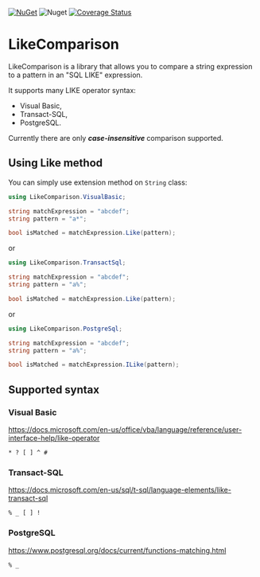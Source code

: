 [![NuGet](https://img.shields.io/nuget/v/LikeComparison)](https://www.nuget.org/packages/LikeComparison)
![Nuget](https://img.shields.io/nuget/dt/LikeComparison)
[![Coverage Status](https://coveralls.io/repos/github/cagrin/LikeComparison/badge.svg?branch=refs/tags/1.0.2)](https://coveralls.io/github/cagrin/LikeComparison?branch=refs/tags/1.0.2)

# LikeComparison
LikeComparison is a library that allows you to compare a string expression to a pattern in an "SQL LIKE" expression.

It supports many LIKE operator syntax:
- Visual Basic,
- Transact-SQL,
- PostgreSQL.

Currently there are only ***case-insensitive*** comparison supported.

## Using Like method

You can simply use extension method on `String` class:
```cs
using LikeComparison.VisualBasic;
```
```cs
string matchExpression = "abcdef";
string pattern = "a*";

bool isMatched = matchExpression.Like(pattern);
```
or

```cs
using LikeComparison.TransactSql;
```
```cs
string matchExpression = "abcdef";
string pattern = "a%";

bool isMatched = matchExpression.Like(pattern);
```
or

```cs
using LikeComparison.PostgreSql;
```
```cs
string matchExpression = "abcdef";
string pattern = "a%";

bool isMatched = matchExpression.ILike(pattern);
```
## Supported syntax
### Visual Basic

https://docs.microsoft.com/en-us/office/vba/language/reference/user-interface-help/like-operator

```* ? [ ] ^ #```
###  Transact-SQL

https://docs.microsoft.com/en-us/sql/t-sql/language-elements/like-transact-sql

```% _ [ ] !```
###  PostgreSQL

https://www.postgresql.org/docs/current/functions-matching.html

```% _```